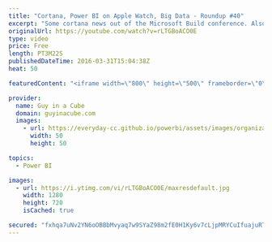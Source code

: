 ```yaml
---
title: "Cortana, Power BI on Apple Watch, Big Data - Roundup #40"
excerpt: "Some cortana news out of the Microsoft Build conference. Also Power BI is now on the Apple watch. We had a new update for Power BI Desktop and Nate Silver talks about how to handle Big Data.  Beyond Analytics: The Cortana Intelligence Suite (@dr_eldersveld) https://dataveld.wordpress.com/2016/03/30/beyond-analytics-the-cortana-intelligence-suite/"
originalUrl: https://youtube.com/watch?v=rLTGBoACO0E
type: video
price: Free
length: PT3M22S
publishedDateTime: 2016-03-31T15:04:38Z
heat: 50

featuredContent: "<iframe width=\"800\" height=\"500\" frameborder=\"0\" src=\"https://www.youtube.com/embed/rLTGBoACO0E\" allow=\"accelerometer; autoplay; encrypted-media; gyroscope; picture-in-picture\" allowfullscreen></iframe>"

provider:
  name: Guy in a Cube
  domain: guyinacube.com
  images:
    - url: https://everyday-cc.github.io/powerbi/assets/images/organizations/guyinacube.com-50x50.jpg
      width: 50
      height: 50

topics:
  - Power BI

images:
  - url: https://i.ytimg.com/vi/rLTGBoACO0E/maxresdefault.jpg
    width: 1280
    height: 720
    isCached: true

secured: "fxhqa7uNv2YN6oOBBbMvyaq7w9SYaZ98m2fE0H1Ky6v7cLjpMRYCuIfuajuRTUMtKrN7zI9en6kNr22OhxY/sgAtmXvLWzN9USUlQIWgfr9L2SOgssyRnfTd9OmdJW5k/GT1H7wphBweyBp5jJN/74sbl8xtZS6cEw9i1MrYVpmaYR7Wdsd/uf9vjP0VQa/O4eBeTEuOx0NriOdLhjAQ/6a4fCa7yka6Yfo2EY5BCx5Tnn2udTSx0fSa+HzYiXL6qrrepQ7Wppl6moF7HsUKu2yCKQvwsD452pi+vNIKqEaUrDVNmzU/ZUxgapYB4Uh8gu2bNFeamjEnLvkVBPG+fwrGx8n8e1QPETN1biDBy0GWNiMOjB+b3QHl5wUdUT3tjOFd2USoIWb6+RtN5yMNlBpbYRmRqLZsnZ5/pfkGubo=;2w8OMuwEo9ZFXYEMwUHRIg=="
---
```


